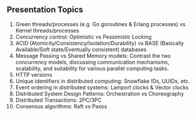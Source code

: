 ## Presentation Topics

1. Green threads/processes (e.g. Go goroutines & Erlang processes) vs Kernel threads/processes
1. Concurrency control: Optimistic vs Pessimistic Locking
1. ACID (Atomicity/Consistency/Isolation/Durability) vs BASE (Basically Available/Soft state/Eventually consistent) databases
1. Message Passing vs Shared Memory models: Contrast the two concurrency models, discussing communication mechanisms, scalability, and suitability for various parallel computing tasks.
1. HTTP versions
1. Unique identifiers in distributed computing: Snowflake IDs, UUIDs, etc.
1. Event ordering in distributed systems: Lamport clocks & Vector clocks
1. Distributed System Design Patterns: Orchestration vs Choreography
1. Distributed Transactions: 2PC/3PC
1. Consensus algorithms: Raft vs Paxos
